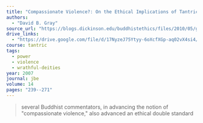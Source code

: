 ```yaml
---
title: "Compassionate Violence?: On the Ethical Implications of Tantric Buddhist Ritual"
authors:
  - "David B. Gray"
source_url: "https://blogs.dickinson.edu/buddhistethics/files/2010/05/gray-article.pdf"
drive_links:
  - "https://drive.google.com/file/d/17NyzeJ75Ytyy-6oXcfXGp-aq02vX4si4/view?usp=drivesdk"
course: tantric
tags:
  - power
  - violence
  - wrathful-deities
year: 2007
journal: jbe
volume: 14
pages: "239--271"
---
```


> several Buddhist commentators, in advancing the notion of "compassionate violence," also advanced an ethical double standard
